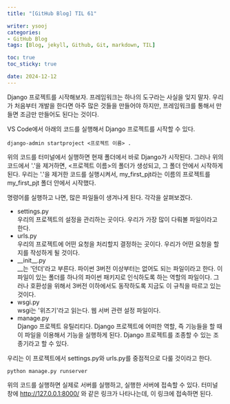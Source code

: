 ```yaml
---
title: "[GitHub Blog] TIL 61"

writer: ysooj
categories:
- GitHub Blog
tags: [Blog, jekyll, Github, Git, markdown, TIL]

toc: true
toc_sticky: true

date: 2024-12-12
---
```


Django 프로젝트를 시작해보자. 프레임워크는 하나의 도구라는 사실을 잊지 말자. 우리가 처음부터 개발을 한다면 아주 많은 것들을 만들어야 하지만, 프레임워크를 통해서 만들면 조금만 만들어도 된다는 것이다.

VS Code에서 아래의 코드를 실행해서 Django 프로젝트를 시작할 수 있다.

```
django-admin startproject <프로젝트 이름> .
```

위의 코드를 터미널에서 실행하면 현재 폴더에서 바로 Django가 시작된다. 그러나 위의 코드에서 '.'을 제거하면, <프로젝트 이름>의 폴더가 생성되고, 그 폴더 안에서 시작하게 된다. 우리는 '.'을 제거한 코드를 실행시켜서, my\_first\_pjt라는 이름의 프로젝트를 my\_first\_pjt 폴더 안에서 시작했다.

명령어를 실행하고 나면, 많은 파일들이 생겨나게 된다. 각각을 살펴보겠다.

-   settings.py  
    우리의 프로젝트의 설정을 관리하는 곳이다. 우리가 가장 많이 다뤄볼 파일이라고 한다.
-   urls.py  
    우리의 프로젝트에 어떤 요청을 처리할지 결정하는 곳이다. 우리가 어떤 요청을 할 지를 작성하게 될 것이다.
-   \_\_init\_\_.py  
    \_\_는 '던더'라고 부른다. 파이썬 3버전 이상부터는 없어도 되는 파일이라고 한다. 이 파일이 있는 폴더를 하나의 파이썬 패키지로 인식하도록 하는 역할의 파일이다. 그러나 호환성을 위해서 3버전 이하에서도 동작하도록 지금도 이 규칙을 따르고 있는 것이다.
-   wsgi.py  
    wsgi는 '위즈기'라고 읽는다. 웹 서버 관련 설정 파일이다.
-   manage.py  
    Django 프로젝트 유틸리티다. Django 프로젝트에 어떠한 역할, 즉 기능들을 할 때 이 파일을 이용해서 기능을 실행하게 된다. Django 프로젝트를 조종할 수 있는 조종기라고 할 수 있다.

우리는 이 프로젝트에서 settings.py와 urls.py를 중점적으로 다룰 것이라고 한다.

```
python manage.py runserver
```

위의 코드를 실행하면 실제로 서버를 실행하고, 실행한 서버에 접속할 수 있다. 터미널 창에 http://127.0.0.1:8000/ 와 같은 링크가 나타나는데, 이 링크에 접속하면 된다.